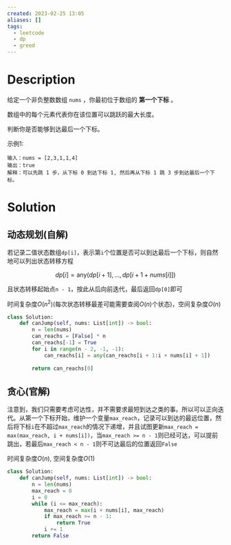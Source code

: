 ```yaml
---
created: 2023-02-25 13:05
aliases: []
tags:
  - leetcode 
  - dp 
  - greed 
---
```


# Description

给定一个非负整数数组 `nums` ，你最初位于数组的 **第一个下标** 。

数组中的每个元素代表你在该位置可以跳跃的最大长度。

判断你是否能够到达最后一个下标。

示例1: 
```
输入：nums = [2,3,1,1,4]
输出：true
解释：可以先跳 1 步，从下标 0 到达下标 1, 然后再从下标 1 跳 3 步到达最后一个下标。
```




# Solution

## 动态规划(自解)

若记录二值状态数组`dp[i]`，表示第`i`个位置是否可以到达最后一个下标，则自然地可以列出状态转移方程

$$ dp[i] = \text{any}(dp[i + 1], ..., dp[i + 1 + nums[i]]) $$

且状态转移起始点`n - 1`，按此从后向前迭代，最后返回`dp[0]`即可

时间复杂度$O(n^2)$(每次状态转移最差可能需要查阅$O(n)$个状态)，空间复杂度$O(n)$

```python
class Solution:
    def canJump(self, nums: List[int]) -> bool:
        n = len(nums)
        can_reachs = [False] * n
        can_reachs[-1] = True
        for i in range(n - 2, -1, -1):
            can_reachs[i] = any(can_reachs[i + 1:i + nums[i] + 1])
        
        return can_reachs[0]
```

## 贪心(官解)

注意到，我们只需要考虑可达性，并不需要求最短到达之类的事。所以可以正向迭代。从第一个下标开始，维护一个变量`max_reach`，记录可以到达的最远位置，然后将下标`i`在不超过`max_reach`的情况下递增，并且试图更新`max_reach = max(max_reach, i + nums[i])`，当`max_reach >= n - 1`则已经可达，可以提前跳出，若最后`max_reach < n - 1`则不可达最后的位置返回`False`

时间复杂度$O(n)$, 空间复杂度$O(1)$

```python
class Solution:
    def canJump(self, nums: List[int]) -> bool:
        n = len(nums)
        max_reach = 0
        i = 0
        while (i <= max_reach):
            max_reach = max(i + nums[i], max_reach)
            if max_reach >= n - 1:
                return True
            i += 1
        return False
```

